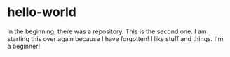 # hello-world
In the beginning, there was a repository.  This is the second one.
I am starting this over again because I have forgotten!  I like stuff and things.  I'm a beginner!
